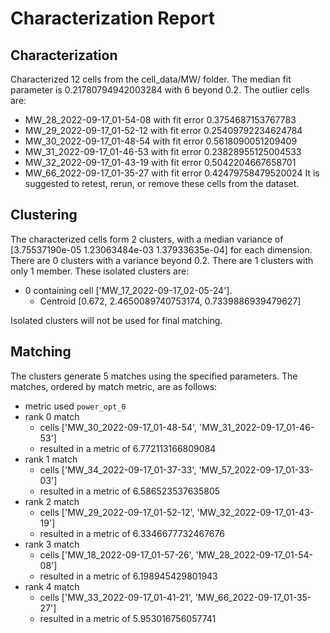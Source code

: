 # Characterization Report

## Characterization

Characterized 12 cells from the cell_data/MW/ folder.
The median fit parameter is 0.21780794942003284 with 6 beyond 0.2.
The outlier cells are:

- MW_28_2022-09-17_01-54-08 with fit error 0.3754687153767783
- MW_29_2022-09-17_01-52-12 with fit error 0.25409792234624784
- MW_30_2022-09-17_01-48-54 with fit error 0.5618090051209409
- MW_31_2022-09-17_01-46-53 with fit error 0.23828955125004533
- MW_32_2022-09-17_01-43-19 with fit error 0.5042204667658701
- MW_66_2022-09-17_01-35-27 with fit error 0.42479758479520024
It is suggested to retest, rerun, or remove these cells from the dataset.

## Clustering

The characterized cells form 2 clusters, with a median variance of [3.75537190e-05 1.23063484e-03 1.37933635e-04] for each dimension.
There are 0 clusters with a variance beyond 0.2.
There are 1 clusters with only 1 member.
These isolated clusters are:

- 0 containing cell ['MW_17_2022-09-17_02-05-24'].
  - Centroid [0.672, 2.4650089740753174, 0.7339886939479627]

Isolated clusters will not be used for final matching.

## Matching

The clusters generate 5 matches using the specified parameters.
The matches, ordered by match metric, are as follows:

- metric used `power_opt_0`
- rank 0 match
  - cells ['MW_30_2022-09-17_01-48-54', 'MW_31_2022-09-17_01-46-53']
  - resulted in a metric of 6.772113166809084
- rank 1 match
  - cells ['MW_34_2022-09-17_01-37-33', 'MW_57_2022-09-17_01-33-03']
  - resulted in a metric of 6.586523537635805
- rank 2 match
  - cells ['MW_29_2022-09-17_01-52-12', 'MW_32_2022-09-17_01-43-19']
  - resulted in a metric of 6.3346677732467676
- rank 3 match
  - cells ['MW_18_2022-09-17_01-57-26', 'MW_28_2022-09-17_01-54-08']
  - resulted in a metric of 6.198945429801943
- rank 4 match
  - cells ['MW_33_2022-09-17_01-41-21', 'MW_66_2022-09-17_01-35-27']
  - resulted in a metric of 5.953016756057741
